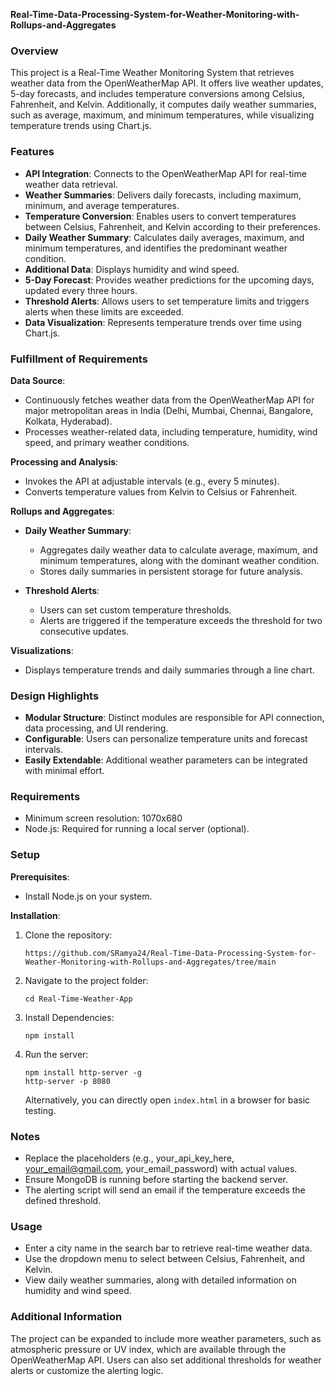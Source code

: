 **Real-Time-Data-Processing-System-for-Weather-Monitoring-with-Rollups-and-Aggregates**

### Overview
This project is a Real-Time Weather Monitoring System that retrieves weather data from the OpenWeatherMap API. It offers live weather updates, 5-day forecasts, and includes temperature conversions among Celsius, Fahrenheit, and Kelvin. Additionally, it computes daily weather summaries, such as average, maximum, and minimum temperatures, while visualizing temperature trends using Chart.js.

### Features
- **API Integration**: Connects to the OpenWeatherMap API for real-time weather data retrieval.
- **Weather Summaries**: Delivers daily forecasts, including maximum, minimum, and average temperatures.
- **Temperature Conversion**: Enables users to convert temperatures between Celsius, Fahrenheit, and Kelvin according to their preferences.
- **Daily Weather Summary**: Calculates daily averages, maximum, and minimum temperatures, and identifies the predominant weather condition.
- **Additional Data**: Displays humidity and wind speed.
- **5-Day Forecast**: Provides weather predictions for the upcoming days, updated every three hours.
- **Threshold Alerts**: Allows users to set temperature limits and triggers alerts when these limits are exceeded.
- **Data Visualization**: Represents temperature trends over time using Chart.js.

### Fulfillment of Requirements
**Data Source**:
- Continuously fetches weather data from the OpenWeatherMap API for major metropolitan areas in India (Delhi, Mumbai, Chennai, Bangalore, Kolkata, Hyderabad).
- Processes weather-related data, including temperature, humidity, wind speed, and primary weather conditions.

**Processing and Analysis**:
- Invokes the API at adjustable intervals (e.g., every 5 minutes).
- Converts temperature values from Kelvin to Celsius or Fahrenheit.

**Rollups and Aggregates**:
- **Daily Weather Summary**: 
  - Aggregates daily weather data to calculate average, maximum, and minimum temperatures, along with the dominant weather condition.
  - Stores daily summaries in persistent storage for future analysis.
  
- **Threshold Alerts**: 
  - Users can set custom temperature thresholds.
  - Alerts are triggered if the temperature exceeds the threshold for two consecutive updates.

**Visualizations**:
- Displays temperature trends and daily summaries through a line chart.

### Design Highlights
- **Modular Structure**: Distinct modules are responsible for API connection, data processing, and UI rendering.
- **Configurable**: Users can personalize temperature units and forecast intervals.
- **Easily Extendable**: Additional weather parameters can be integrated with minimal effort.

### Requirements
- Minimum screen resolution: 1070x680
- Node.js: Required for running a local server (optional).

### Setup
**Prerequisites**: 
- Install Node.js on your system.

**Installation**:
1. Clone the repository:
   ```
   https://github.com/SRamya24/Real-Time-Data-Processing-System-for-Weather-Monitoring-with-Rollups-and-Aggregates/tree/main
      ```
2. Navigate to the project folder:
   ```
   cd Real-Time-Weather-App
   ```
3. Install Dependencies:
   ```
   npm install
   ```
4. Run the server:
   ```
   npm install http-server -g
   http-server -p 8080
   ```
   Alternatively, you can directly open `index.html` in a browser for basic testing.

### Notes
- Replace the placeholders (e.g., your_api_key_here, your_email@gmail.com, your_email_password) with actual values.
- Ensure MongoDB is running before starting the backend server.
- The alerting script will send an email if the temperature exceeds the defined threshold.

### Usage
- Enter a city name in the search bar to retrieve real-time weather data.
- Use the dropdown menu to select between Celsius, Fahrenheit, and Kelvin.
- View daily weather summaries, along with detailed information on humidity and wind speed.

### Additional Information
The project can be expanded to include more weather parameters, such as atmospheric pressure or UV index, which are available through the OpenWeatherMap API. Users can also set additional thresholds for weather alerts or customize the alerting logic.
